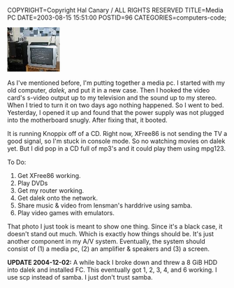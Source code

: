 COPYRIGHT=Copyright Hal Canary / ALL RIGHTS RESERVED
TITLE=Media PC
DATE=2003-08-15 15:51:00
POSTID=96
CATEGORIES=computers-code;

[![[Thumb]](/photos/thumb/2003-08-15-dalek-media-pc.jpg)](/photos/2003-08-15-dalek-media-pc.jpg)

As I've mentioned before, I'm putting together a media pc. I started with my old computer, _dalek_, and put it in a new case. Then I hooked the video card's s-video output up to my television and the sound up to my stereo. When I tried to turn it on two days ago nothing happened. So I went to bed. Yesterday, I opened it up and found that the power supply was not plugged into the motherboard snugly. After fixing that, it booted.

It is running Knoppix off of a CD. Right now, XFree86 is not sending the TV a good signal, so I'm stuck in console mode. So no watching movies on dalek yet. But I did pop in a CD full of mp3's and it could play them using mpg123.

To Do:

1.  Get XFree86 working.
2.  Play DVDs
3.  Get my router working.
4.  Get dalek onto the network.
5.  Share music & video from lensman's harddrive using samba.
6.  Play video games with emulators.

That photo I just took is meant to show one thing. Since it's a black case, it doesn't stand out much. Which is exactly how things should be. It's just another component in my A/V system. Eventually, the system should consist of (1) a media pc, (2) an amplifier & speakers and (3) a screen.

**UPDATE 2004-12-02:** A while back I broke down and threw a 8 GiB HDD into dalek and installed FC. This eventually got 1, 2, 3, 4, and 6 working. I use scp instead of samba. I just don't trust samba.
